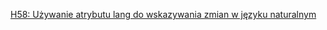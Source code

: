 [H58: Używanie atrybutu lang do wskazywania zmian w języku naturalnym](https://www.w3.org/TR/WCAG20-TECHS/H58.html)